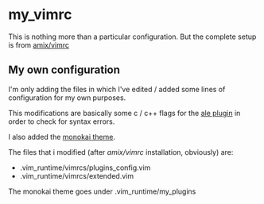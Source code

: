 # my_vimrc

This is nothing more than a particular configuration.
But the complete setup is from [amix/vimrc](https://github.com/amix/vimrc)

## My own configuration
I'm only adding the files in which I've edited / added some lines of configuration for my own purposes.

This modifications are basically some c / c++ flags for the [ale plugin](https://github.com/w0rp/ale) in order to check for syntax errors.

I also added the [monokai theme](https://github.com/sickill/vim-monokai).

The files that i modified (after _amix/vimrc_ installation, obviously) are:
- .vim_runtime/vimrcs/plugins_config.vim
- .vim_runtime/vimrcs/extended.vim

The monokai theme goes under .vim_runtime/my_plugins
